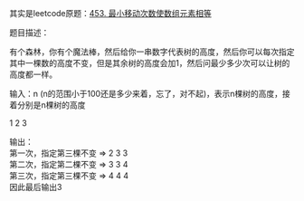 其实是leetcode原题：[453. 最小移动次数使数组元素相等](https://leetcode-cn.com/problems/minimum-moves-to-equal-array-elements/)

题目描述：  

有个森林，你有个魔法棒，然后给你一串数字代表树的高度，然后你可以每次指定其中一棵数的高度不变，但是其余树的高度会加1，然后问最少多少次可以让树的高度都一样。  

输入：n (n的范围小于100还是多少来着，忘了，对不起)，表示n棵树的高度，接着分别是n棵树的高度  

1 2 3  

输出：  
第一次，指定第三棵不变 =>      2 3 3  
第二次，指定第二棵不变 =>      3 3 4  
第三次，指定第三棵不变 =>      4 4 4  
因此最后输出3  
